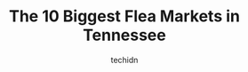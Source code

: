 ---
layout: ampstory
image: https://i0.wp.com/paketmu.com/wp-content/uploads/2023/06/crossville-flea-market-inc-0-in-tennessee-1686366964.jpeg?resize=640,853
author: techidn
featured: false
description: Explore the diverse Flea Market scene in Tennessee, home to an incredible selection of 10 establishments catering to every taste. Whether youre in search of iconic favorites or undiscovered
title: The 10 Biggest Flea Markets in Tennessee
cover:
   title: The 10 Biggest Flea Markets in Tennessee
   subtitle: RICKPATE
   background: https://paketmu.com/wp-content/uploads/2023/06/crossville-flea-market-inc-0-in-tennessee-1686366964.jpeg

pages: 
 - layout: thirds
   top: <h1>#1 Great Smokies Flea Market</h1>
   bottom: "<p>I found this Market recently and I am very glad I did find it. There are many vendors that have very good pricing on items that I buy, a very broad selection. I would rec</p>"
   background: https://paketmu.com/wp-content/uploads/2023/06/crossville-flea-market-inc-1-in-tennessee-1686366965.jpeg
   backgroundblur: true
 - layout: thirds
   top: <h1>#2 Tri Cities Flea Market</h1>
   bottom: "<p>There is a lot to see, a lot of yard sale items.  11 Buildings with Permanent vendors. Not a lot of Antiques but there are some in the buildings. Do not eat at Larrys Di</p>"
   background: https://paketmu.com/wp-content/uploads/2023/06/crossville-flea-market-inc-2-in-tennessee-1686366966.jpeg
   cta:
      link: https://paketmu.com/the-10-biggest-flea-markets-in-tennessee/
      text: The 10 Biggest Flea Markets in Tennessee
 - layout: thirds
   top: <h1>#3 Flea Traders Paradise</h1>
   bottom: "<p>This place is huge and there is just about a little bit of everything you could imagine here. If nothing else, come out for the exercise of walking all the rows of items.</p>"
   background: https://paketmu.com/wp-content/uploads/2023/06/crossville-flea-market-inc-3-in-tennessee-1686366967.jpeg
   cta:
      link: https://paketmu.com/the-10-biggest-flea-markets-in-tennessee/
      text: The 10 Biggest Flea Markets in Tennessee
 - layout: thirds
   top: <h1>#4 Nashville Flea Market</h1>
   bottom: "<p>401 Wingrove St, Nashville, TN 37203, United States</p>"
   background: https://images.unsplash.com/photo-1609083590460-7b8cc0ca65f8?ixlib=rb-4.0.3&ixid=MnwxMjA3fDB8MHxwaG90by1wYWdlfHx8fGVufDB8fHx8&auto=format&fit=crop&w=640&h=853&q=80
   cta:
      link: https://paketmu.com/the-10-biggest-flea-markets-in-tennessee/
      text: The 10 Biggest Flea Markets in Tennessee
 - layout: thirds
   top: <h1>#5 Crossville Flea Market Inc</h1>
   bottom: "<p>3034 Hwy 70 N, Crossville, TN 38571, United States</p>"
   background: https://images.unsplash.com/photo-1557672172-298e090bd0f1?ixlib=rb-4.0.3&ixid=MnwxMjA3fDB8MHxwaG90by1wYWdlfHx8fGVufDB8fHx8&auto=format&fit=crop&w=640&h=853&q=80
   cta:
      link: https://paketmu.com/the-10-biggest-flea-markets-in-tennessee/
      text: The 10 Biggest Flea Markets in Tennessee
 - layout: thirds
   top: <h1>#6 111 Flea Market</h1>
   bottom: "<p>4481 Highway 111 N, 4481 Cookeville Hwy, Cookeville, TN 38506, United States</p>"
   background: https://images.unsplash.com/photo-1632260260864-caf7fde5ec36?ixlib=rb-4.0.3&ixid=MnwxMjA3fDB8MHxwaG90by1wYWdlfHx8fGVufDB8fHx8&auto=format&fit=crop&w=640&h=853&q=80
   cta:
      link: https://paketmu.com/the-10-biggest-flea-markets-in-tennessee/
      text: The 10 Biggest Flea Markets in Tennessee
 - layout: thirds
   top: <h1>#7 TN Flea Mall</h1>
   bottom: "<p>3012 US-31W, White House, TN 37188, United States</p>"
   background: https://images.unsplash.com/photo-1527066579998-dbbae57f45ce?ixlib=rb-4.0.3&ixid=MnwxMjA3fDB8MHxwaG90by1wYWdlfHx8fGVufDB8fHx8&auto=format&fit=crop&w=640&h=853&q=80
   cta:
      link: https://paketmu.com/the-10-biggest-flea-markets-in-tennessee/
      text: The 10 Biggest Flea Markets in Tennessee
 - layout: thirds
   middle: Continue reading...
   background: https://images.unsplash.com/photo-1531169509526-f8f1fdaa4a67?ixlib=rb-4.0.3&ixid=MnwxMjA3fDB8MHxwaG90by1wYWdlfHx8fGVufDB8fHx8&auto=format&fit=crop&w=640&h=853&q=80
   cta:
      link: https://paketmu.com/the-10-biggest-flea-markets-in-tennessee/
      text: The 10 Biggest Flea Markets in Tennessee
      
---